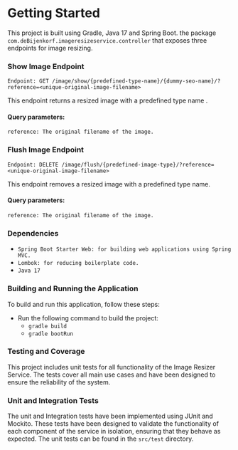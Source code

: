 # Getting Started
This project is built using Gradle, Java 17 and Spring Boot. 
the package `com.deBijenkorf.imageresizeservice.controller` 
that exposes three endpoints for image resizing.

### Show Image Endpoint
`Endpoint: GET /image/show/{predefined-type-name}/{dummy-seo-name}/?reference=<unique-original-image-filename>`

This endpoint returns a resized image with a predefined type name .

#### Query parameters:

`reference: The original filename of the image.`

### Flush Image Endpoint
`Endpoint: DELETE /image/flush/{predefined-image-type}/?reference=<unique-original-image-filename>`

This endpoint removes a resized image with a predefined type name.

#### Query parameters:

`reference: The original filename of the image.`

### Dependencies

* `Spring Boot Starter Web: for building web applications using Spring MVC.`
* `Lombok: for reducing boilerplate code.`
* `Java 17`

### Building and Running the Application
To build and run this application, follow these steps:

* Run the following command to build the project:
   - ` gradle build `
   - ` gradle bootRun `

### Testing and Coverage

This project includes unit tests for all functionality of the Image Resizer Service. 
The tests cover all main use cases and have been designed to ensure the reliability of the system.

### Unit and Integration Tests
The unit and Integration tests have been implemented using JUnit and Mockito. 
These tests have been designed to validate the functionality of each component of the service in isolation, ensuring that they behave as expected.
The unit tests can be found in the `src/test` directory.



